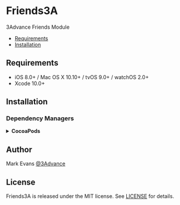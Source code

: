 # Friends3A

3Advance Friends Module

- [Requirements](#requirements)
- [Installation](#installation)

## Requirements

- iOS 8.0+ / Mac OS X 10.10+ / tvOS 9.0+ / watchOS 2.0+
- Xcode 10.0+

## Installation

### Dependency Managers
<details>
  <summary><strong>CocoaPods</strong></summary>

[CocoaPods](http://cocoapods.org) is a dependency manager for Cocoa projects. You can install it with the following command:

```bash
$ gem install cocoapods
```

To integrate Friends3A into your Xcode project using CocoaPods, specify it in your `Podfile`:

```ruby
source 'https://github.com/CocoaPods/Specs.git'
platform :ios, '8.0'
use_frameworks!

pod 'Friends3A', '~> 0.0.1'
```

Then, run the following command:

```bash
$ pod install
```

</details>

## Author

Mark Evans [@3Advance](https://twitter.com/3Advance)

## License

Friends3A is released under the MIT license. See [LICENSE](https://github.com/3Advance/Friends3A/blob/master/LICENSE) for details.

